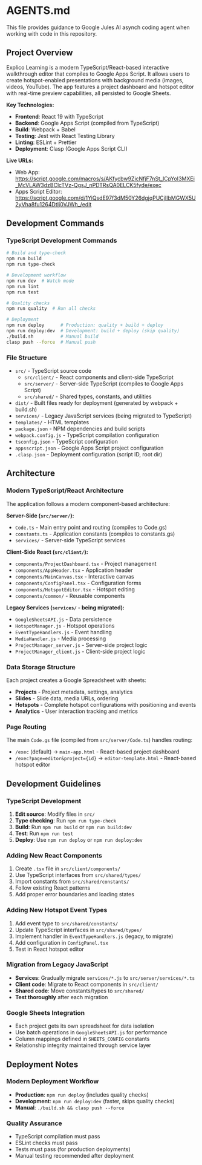 # AGENTS.md

This file provides guidance to Google Jules AI asynch coding agent when working with code in this repository.

## Project Overview

Explico Learning is a modern TypeScript/React-based interactive walkthrough editor that compiles to Google Apps Script. It allows users to create hotspot-enabled presentations with background media (images, videos, YouTube). The app features a project dashboard and hotspot editor with real-time preview capabilities, all persisted to Google Sheets.

**Key Technologies:**
- **Frontend**: React 19 with TypeScript
- **Backend**: Google Apps Script (compiled from TypeScript)
- **Build**: Webpack + Babel
- **Testing**: Jest with React Testing Library
- **Linting**: ESLint + Prettier
- **Deployment**: Clasp (Google Apps Script CLI)

**Live URLs:**
- Web App: https://script.google.com/macros/s/AKfycbw9ZicNfjF7nSt_lCpYoI3MXEi_McVLAW3dzBClcTVz-QgsJ_nPDTRsQA0ELCK5fyde/exec
- Apps Script Editor: https://script.google.com/d/1YiQsdE97f3dM50Y26dgjqPUCjIIbMGWX5U2yVha8fu1264DtIj0VJWh_/edit

## Development Commands

### TypeScript Development Commands
```bash
# Build and type-check
npm run build
npm run type-check

# Development workflow
npm run dev  # Watch mode
npm run lint
npm run test

# Quality checks
npm run quality  # Run all checks

# Deployment
npm run deploy      # Production: quality + build + deploy
npm run deploy:dev  # Development: build + deploy (skip quality)
./build.sh          # Manual build
clasp push --force  # Manual push
```

### File Structure
- `src/` - TypeScript source code
  - `src/client/` - React components and client-side TypeScript
  - `src/server/` - Server-side TypeScript (compiles to Google Apps Script)
  - `src/shared/` - Shared types, constants, and utilities
- `dist/` - Built files ready for deployment (generated by webpack + build.sh)
- `services/` - Legacy JavaScript services (being migrated to TypeScript)
- `templates/` - HTML templates
- `package.json` - NPM dependencies and build scripts
- `webpack.config.js` - TypeScript compilation configuration
- `tsconfig.json` - TypeScript configuration
- `appsscript.json` - Google Apps Script project configuration
- `.clasp.json` - Deployment configuration (script ID, root dir)

## Architecture

### Modern TypeScript/React Architecture
The application follows a modern component-based architecture:

**Server-Side (`src/server/`):**
- `Code.ts` - Main entry point and routing (compiles to Code.gs)
- `constants.ts` - Application constants (compiles to constants.gs)
- `services/` - Server-side TypeScript services

**Client-Side React (`src/client/`):**
- `components/ProjectDashboard.tsx` - Project management
- `components/AppHeader.tsx` - Application header
- `components/MainCanvas.tsx` - Interactive canvas
- `components/ConfigPanel.tsx` - Configuration forms
- `components/HotspotEditor.tsx` - Hotspot editing
- `components/common/` - Reusable components

**Legacy Services (`services/` - being migrated):**
- `GoogleSheetsAPI.js` - Data persistence
- `HotspotManager.js` - Hotspot operations
- `EventTypeHandlers.js` - Event handling
- `MediaHandler.js` - Media processing
- `ProjectManager_server.js` - Server-side project logic
- `ProjectManager_client.js` - Client-side project logic

### Data Storage Structure
Each project creates a Google Spreadsheet with sheets:
- **Projects** - Project metadata, settings, analytics
- **Slides** - Slide data, media URLs, ordering  
- **Hotspots** - Complete hotspot configurations with positioning and events
- **Analytics** - User interaction tracking and metrics

### Page Routing
The main `Code.gs` file (compiled from `src/server/Code.ts`) handles routing:
- `/exec` (default) → `main-app.html` - React-based project dashboard
- `/exec?page=editor&project={id}` → `editor-template.html` - React-based hotspot editor

## Development Guidelines

### TypeScript Development
1. **Edit source**: Modify files in `src/`
2. **Type checking**: Run `npm run type-check`
3. **Build**: Run `npm run build` or `npm run build:dev`
4. **Test**: Run `npm run test`
5. **Deploy**: Use `npm run deploy` or `npm run deploy:dev`

### Adding New React Components
1. Create `.tsx` file in `src/client/components/`
2. Use TypeScript interfaces from `src/shared/types/`
3. Import constants from `src/shared/constants/`
4. Follow existing React patterns
5. Add proper error boundaries and loading states

### Adding New Hotspot Event Types
1. Add event type to `src/shared/constants/`
2. Update TypeScript interfaces in `src/shared/types/`
3. Implement handler in `EventTypeHandlers.js` (legacy, to migrate)
4. Add configuration in `ConfigPanel.tsx`
5. Test in React hotspot editor

### Migration from Legacy JavaScript
- **Services**: Gradually migrate `services/*.js` to `src/server/services/*.ts`
- **Client code**: Migrate to React components in `src/client/`
- **Shared code**: Move constants/types to `src/shared/`
- **Test thoroughly** after each migration

### Google Sheets Integration
- Each project gets its own spreadsheet for data isolation
- Use batch operations in `GoogleSheetsAPI.js` for performance
- Column mappings defined in `SHEETS_CONFIG` constants
- Relationship integrity maintained through service layer

## Deployment Notes

### Modern Deployment Workflow
- **Production**: `npm run deploy` (includes quality checks)
- **Development**: `npm run deploy:dev` (faster, skips quality checks)
- **Manual**: `./build.sh && clasp push --force`

### Quality Assurance
- TypeScript compilation must pass
- ESLint checks must pass
- Tests must pass (for production deployments)
- Manual testing recommended after deployment
